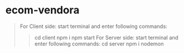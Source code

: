 # ecom-vendora
> For Client side:
> start terminal and enter following commands:
> >cd client
> >npm i
> >npm start
> For Server side:
> start terminal and enter following commands:
> >cd server
> >npm i
> >nodemon 
